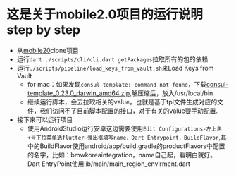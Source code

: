 # 这是关于mobile2.0项目的运行说明step by step

- 从[mobile20](https://code.connected.bmw/mobile20/mobile-connected)clone项目
- 运行```dart ./scripts/cli/cli.dart getPackages```拉取所有的包的依赖
- 运行```./scripts/pipeline/load_keys_from_vault.sh```来Load Keys from Vault
    * for mac：如果发现```consul-template: command not found```，下载[consul-template_0.23.0_darwin_amd64.zip](https://releases.hashicorp.com/consul-template/0.23.0/),解压缩后，放入/usr/local/bin
    * 继续运行脚本，会去拉取相关的value，也就是基于tpl文件生成对应的文件，我们访问不了目前脚本配置的接口，对于有关的value要手动配置.
- 接下来可以运行项目
    * 使用AndroidStudio运行安卓这边需要使用``` Edit Configurations-左上角+号下拉菜单选flutter-弹出框填写name，Dart Entrypoint，BuildFlavor ```,其中的BuildFlavor使用android/app/build.gradle的productFlavors中配置的名字，比如：bmwkoreaintegration，name自己起，看明白就好。Dart EntryPoint使用lib/main/main_region_envirment.dart
